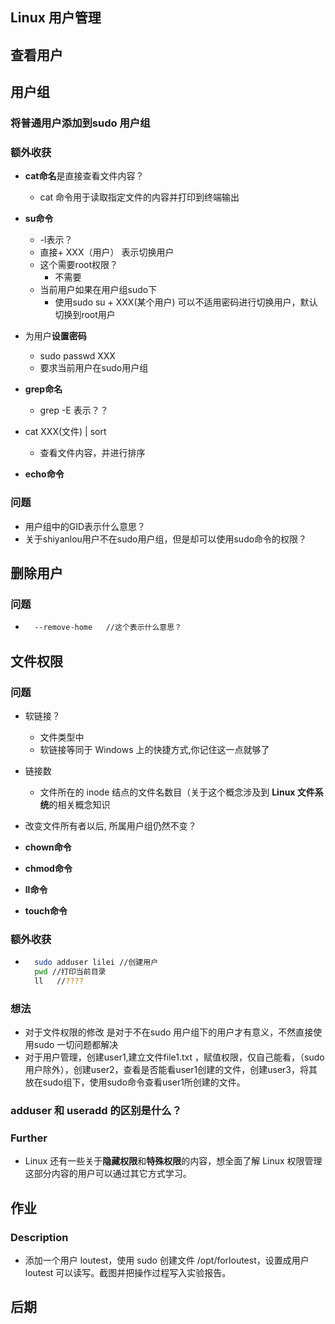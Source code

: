 

## Linux 用户管理

## 查看用户


## 用户组


### 将普通用户添加到sudo 用户组

### 额外收获
- **cat命名**是直接查看文件内容？
    - cat 命令用于读取指定文件的内容并打印到终端输出

- **su命令**
    - -l表示？
    - 直接+ XXX（用户） 表示切换用户
    - 这个需要root权限？
        - 不需要
    - 当前用户如果在用户组sudo下
        - 使用sudo su + XXX(某个用户) 可以不适用密码进行切换用户，默认切换到root用户

- 为用户**设置密码**
    - sudo passwd XXX
    - 要求当前用户在sudo用户组

- **grep命名**
    - grep -E 表示？？

- cat XXX(文件) | sort
    - 查看文件内容，并进行排序

- **echo命令**




### 问题
- 用户组中的GID表示什么意思？
- 关于shiyanlou用户不在sudo用户组，但是却可以使用sudo命令的权限？

## 删除用户


### 问题
- ```bash 
    --remove-home   //这个表示什么意思？
    ```

## 文件权限

### 问题
- 软链接？
    - 文件类型中
    - 软链接等同于 Windows 上的快捷方式,你记住这一点就够了
- 链接数
    - 文件所在的 inode 结点的文件名数目（关于这个概念涉及到 **Linux 文件系统**的相关概念知识

- 改变文件所有者以后, 所属用户组仍然不变？

- **chown命令** 

- **chmod命令** 

- **ll命令**


- **touch命令**



### 额外收获
- ```bash
    sudo adduser lilei //创建用户
    pwd //打印当前目录
    ll   //????
    ```

### 想法
- 对于文件权限的修改 是对于不在sudo 用户组下的用户才有意义，不然直接使用sudo 一切问题都解决
- 对于用户管理，创建user1,建立文件file1.txt ，赋值权限，仅自己能看，（sudo用户除外），创建user2，查看是否能看user1创建的文件，创建user3，将其放在sudo组下，使用sudo命令查看user1所创建的文件。

### adduser 和 useradd 的区别是什么？

### **Further**
- Linux 还有一些关于**隐藏权限**和**特殊权限**的内容，想全面了解 Linux 权限管理这部分内容的用户可以通过其它方式学习。

## 作业

### Description
- 添加一个用户 loutest，使用 sudo 创建文件 /opt/forloutest，设置成用户 loutest 可以读写。截图并把操作过程写入实验报告。


## 后期